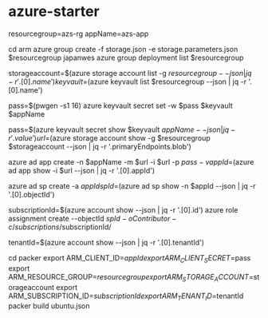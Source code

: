 # azure-starter

resourcegroup=azs-rg
appName=azs-app

cd arm
azure group create -f storage.json -e storage.parameters.json $resourcegroup japanwes
azure group deployment list $resourcegroup

storageaccount=$(azure storage account list -g $resourcegroup --json | jq -r '.[0].name')
keyvault=$(azure keyvault list $resourcegroup --json | jq -r '.[0].name')

pass=$(pwgen -s1 16)
azure keyvault secret set -w $pass $keyvault $appName

pass=$(azure keyvault secret show $keyvault $appName --json | jq -r '.value')
url=$(azure storage account show -g $resourcegroup $storageaccount --json | jq -r '.primaryEndpoints.blob')

azure ad app create -n $appName -m $url -i $url -p $pass -v
appId=$(azure ad app show -i $url --json | jq -r '.[0].appId')

azure ad sp create -a $appId
spId=$(azure ad sp show -n $appId --json | jq -r '.[0].objectId')

subscriptionId=$(azure account show --json | jq -r '.[0].id')
azure role assignment create --objectId $spId -o Contributor -c /subscriptions/$subscriptionId/

tenantId=$(azure account show --json | jq -r '.[0].tenantId')

cd packer
export ARM_CLIENT_ID=$appId
export ARM_CLIENT_SECRET=$pass
export ARM_RESOURCE_GROUP=$resourcegroup
export ARM_STORAGE_ACCOUNT=$storageaccount
export ARM_SUBSCRIPTION_ID=$subscriptionId
export ARM_TENANT_ID=$tenantId
packer build ubuntu.json

